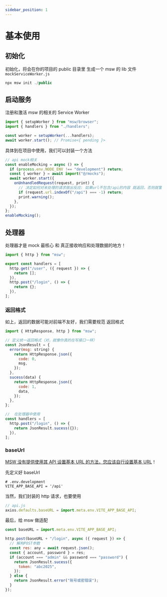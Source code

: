 ```yaml
---
sidebar_position: 1
---
```


# 基本使用

## 初始化

初始化，将会在你的项目的 public 目录里 生成一个 msw 的 lib 文件 `mockServiceWorker.js`

```js
npx msw init ./public
```

## 启动服务

注册和激活 msw 的相关的 Service Worker

```js
import { setupWorker } from "msw/browser";
import { handlers } from "./handlers";

const worker = setupWorker(...handlers);
await worker.start(); // Promise<{ pending }>
```

具体到在项目中使用，我们可以封装一个方法

```js
// api mock相关
const enableMocking = async () => {
  if (process.env.NODE_ENV !== "development") return;
  const { worker } = await import("@/mocks");
  await worker.start({
    onUnhandledRequest(request, print) {
      // 决定如何对未处理的请求做出反应: 如果url不包含/api的内容 就返回，否则就警告
      if (request.url.indexOf("/api") === -1) return;
      print.warning();
    },
  });
};
enableMocking();
```

## 处理器

处理器才是 mock 最核心 和 真正接收响应和处理数据的地方！

```js
import { http } from "msw";

export const handlers = [
  http.get("/user", ({ request }) => {
    return [];
  }),
  http.post("/login", () => {
    return {};
  }),
];
```

### 返回格式

如上，返回的数据可能对前端不友好，我们需要规范 返回格式

```js
import { HttpResponse, http } from "msw";

// 定义统一返回格式（对，就像你真的在写接口一样）
const JsonResult = {
  error(msg: string) {
    return HttpResponse.json({
      code: 0,
      msg,
    });
  },
  sucess(data) {
    return HttpResponse.json({
      code: 1,
      data,
    });
  },
};

//  在处理器中使用
const handlers = [
  http.post("/login", () => {
    return JsonResult.sucess({});
  }),
];
```

### baseUrl

[MSW 没有提供使用其 API 设置基本 URL 的方法，您应该自行设置基本 URL](https://github.com/mswjs/msw/discussions/1696)！

先定义好 baseUrl

```shell
# .env.development
VITE_APP_BASE_API = '/api'
```

当然，我们封装的 http 请求，也要使用

```js
// api.js
axios.defaults.baseURL = import.meta.env.VITE_APP_BASE_API;
```

最后，给 msw 做适配

```js
const baseURL = import.meta.env.VITE_APP_BASE_API;

http.post(baseURL + "/login", async ({ request }) => {
  // 解构POST参数
  const res: any = await request.json();
  const { account, password } = res;
  if (account === "admin" && password === "password") {
    return JsonResult.sucess({
      token: "abc2025",
    });
  } else {
    return JsonResult.error("账号或密错误");
  }
});
```
